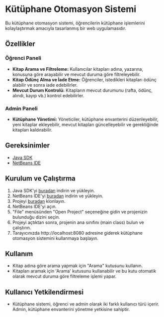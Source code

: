 # Kütüphane Otomasyon Sistemi

Bu kütüphane otomasyon sistemi, öğrencilerin kütüphane işlemlerini kolaylaştırmak amacıyla tasarlanmış bir web uygulamasıdır.

## Özellikler

### Öğrenci Paneli

- **Kitap Arama ve Filtreleme:** Kullanıcılar kitapları adına, yazarına, konusuna göre arayabilir ve mevcut duruma göre filtreleyebilir.
- **Kitap Ödünç Alma ve İade Etme:** Öğrenciler, istedikleri kitapları ödünç alabilir ve sonra iade edebilirler.
- **Mevcut Durum Kontrolü:** Kitapların mevcut durumunu (rafta, ödünç, alındı, kayıp vb.) kontrol edebilirler.

### Admin Paneli

- **Kütüphane Yönetimi:** Yöneticiler, kütüphane envanterini düzenleyebilir, yeni kitaplar ekleyebilir, mevcut kitapları güncelleyebilir ve gerektiğinde kitapları kaldırabilir.


## Gereksinimler

- [Java SDK](https://www.oracle.com/java/technologies/javase-downloads.html)
- [NetBeans IDE](https://netbeans.apache.org/download/index.html)

## Kurulum ve Çalıştırma

1. Java SDK'yi [buradan](https://www.oracle.com/java/technologies/javase-downloads.html) indirin ve yükleyin.
2. NetBeans IDE'yi [buradan](https://netbeans.apache.org/download/index.html) indirin ve yükleyin.
3. Projeyi [buradan](https://github.com/kullanici/kutuphane-otomasyonu.git) klonlayın.
4. NetBeans IDE'yi açın.
5. "File" menüsünden "Open Project" seçeneğine gidin ve projenizin bulunduğu dizini seçin.
6. Projeyi açtıktan sonra, projenin ana sınıfını (main class) bulun ve çalıştırın.
7. Tarayıcınızda http://localhost:8080 adresine giderek kütüphane otomasyon sistemini kullanmaya başlayın.

## Kullanım

- Kitap adına göre arama yapmak için "Arama" kutusunu kullanın.
- Kitapları aramak için 'Arama' kutusunu kullanabilir ve bu kutu otomatik olarak mevcut duruma göre filtreleme işlemi yapar.

## Kullanıcı Yetkilendirmesi

- Kütüphane sistemi, öğrenci ve admin olarak iki farklı kullanıcı türü içerir. Admin, kütüphane envanterini yönetme yetkisine sahiptir.

